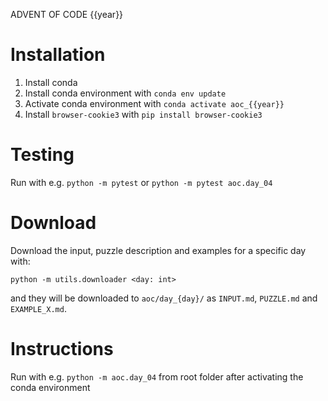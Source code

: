 ADVENT OF CODE {{year}}

# Installation

1. Install conda
2. Install conda environment with `conda env update`
3. Activate conda environment with `conda activate aoc_{{year}}`
4. Install `browser-cookie3` with `pip install browser-cookie3`

# Testing

Run with e.g. `python -m pytest` or `python -m pytest aoc.day_04`

# Download 

Download the input, puzzle description and examples for a specific day with:

```commandline
python -m utils.downloader <day: int>
```

and they will be downloaded to `aoc/day_{day}/` as `INPUT.md`, `PUZZLE.md` and `EXAMPLE_X.md`.

# Instructions


Run with e.g. `python -m aoc.day_04` from root folder after activating the conda environment